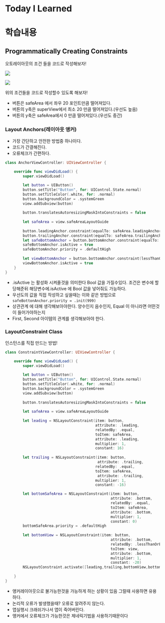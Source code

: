 # Today I Learned

# **학습내용**
## Programmatically Creating Constraints
오토레이아웃의 조건 들을 코드로 작성해보자!

![](https://i.imgur.com/sxQJyna.png)

![](https://i.imgur.com/OZxXZ59.png)

위의 조건들을 코드로 작성할수 있도록 해보자!
- 버튼은 safeArea 에서 좌우 20 포인트만큼 떨어져있다.
- 버튼의 y축은 superView에서 최소 20 만큼 떨어져있다.(우선도 높음)
- 버튼의 y축은 safeArea에서 0 만큼 떨어져있다.(우선도 중간)

### Layout Anchors(레이아웃 앵커)
- 가장 간단하고 안전한 방법중 하나이다.
- 코드가 간결해진다.
- 오류체크가 간편하다.

```swift
class AnchorViewController: UIViewController {

    override func viewDidLoad() {
        super.viewDidLoad()

        let button = UIButton()
        button.setTitle("Button", for: UIControl.State.normal)
        button.setTitleColor(.white, for: .normal)
        button.backgroundColor = .systemGreen
        view.addSubview(button)
        
        button.translatesAutoresizingMaskIntoConstraints = false
        
        let safeArea = view.safeAreaLayoutGuide
        
        button.leadingAnchor.constraint(equalTo: safeArea.leadingAnchor, constant: 16 ).isActive = true
        button.trailingAnchor.constraint(equalTo: safeArea.trailingAnchor, constant: -16 ).isActive = true
        let safeBottomAnchor = button.bottomAnchor.constraint(equalTo: safeArea.bottomAnchor)
        safeBottomAnchor.isActive = true
        safeBottomAnchor.priority = .defaultHigh
        
        let viewBottomAnchor = button.bottomAnchor.constraint(lessThanOrEqualTo: view.bottomAnchor, constant: -20)
        viewBottomAnchor.isActive = true
    }
}
```
- .isActive 는 활성화 시켜줄것을 의미한다 Bool 값을 가질수있다. 조건은 변수에 할당해준뒤 해당변수에.isActive 에 Bool 값을 넣어줘도 가능하다.
- 우선도의 값을 직접 작성하고 싶을때는 이와 같은 방법으로`safeBottonAnchor.priority = .init(999)`
-  상관관계 에 대해 생각해보아야한다. 양수인지 음수인지, Equal 이 아니라면 어떤것이 들어가야하는지
- First, Second 아이템의 관계를 생각해보아야 한다.

### LayoutConstraint Class
인스턴스를 직접 만드는 방법!

```swift
class ConstraintViewController: UIViewController {

    override func viewDidLoad() {
        super.viewDidLoad()
        
        let button = UIButton()
        button.setTitle("Button", for: UIControl.State.normal)
        button.setTitleColor(.white, for: .normal)
        button.backgroundColor = .systemGreen
        view.addSubview(button)
        
        button.translatesAutoresizingMaskIntoConstraints = false
        
        let safeArea = view.safeAreaLayoutGuide
        
        let leading = NSLayoutConstraint(item: button,
                                         attribute: .leading,
                                         relatedBy: .equal,
                                         toItem: safeArea,
                                         attribute: .leading,
                                         multiplier: 1,
                                         constant: 16)
        
        let trailing = NSLayoutConstraint(item: button,
                                          attribute: .trailing,
                                         relatedBy: .equal,
                                         toItem: safeArea,
                                          attribute: .trailing,
                                         multiplier: 1,
                                         constant: -16)

        let bottomSafeArea = NSLayoutConstraint(item: button,
                                                attribute: .bottom,
                                                relatedBy: .equal,
                                                toItem: safeArea,
                                                attribute: .bottom,
                                                multiplier: 1,
                                                constant: 0)
        bottomSafeArea.priority = .defaultHigh
        
        let bottomView = NSLayoutConstraint(item: button,
                                                attribute: .bottom,
                                                relatedBy: .lessThanOrEqual,
                                                toItem: view,
                                                attribute: .bottom,
                                                multiplier: 1,
                                                constant: -20) 
        NSLayoutConstraint.activate([leading,trailing,bottomView,bottomSafeArea])
        
    }
}
```
- 앵커레이아웃으로 불가능한것을 가능하게 하는 상황이 있음 그럴때 사용하면 유용하다.
- 논리적 오류가 발생했을때? 오류로 알려주지 않는다.
- 앱실행시 크래쉬가나서 앱이 죽어버린다.
- 앵커에서 오류체크가 가능한것은 제네릭기법을 사용하기때문이다
